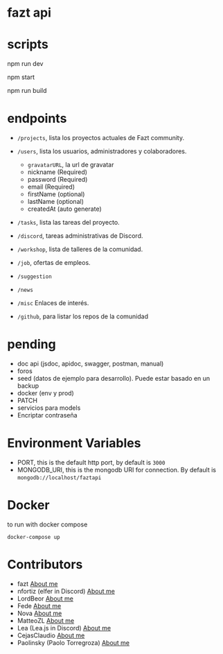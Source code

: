 # fazt api

# scripts
npm run dev

npm start

npm run build

# endpoints

* `/projects`, lista los proyectos actuales de Fazt community.
* `/users`, lista los usuarios, administradores y colaboradores.
    * `gravatarURL`, la url de gravatar
    * nickname (Required)
    * password (Required)
    * email (Required)
    * firstName (optional)
    * lastName (optional)
    * createdAt (auto generate)

* `/tasks`, lista las tareas del proyecto.
* `/discord`, tareas administrativas de Discord.
* `/workshop`, lista de talleres de la comunidad.
* `/job`, ofertas de empleos.
* `/suggestion` 
* `/news` 
* `/misc` Enlaces de interés.
* `/github`, para listar los repos de la comunidad

# pending
* doc api (jsdoc, apidoc, swagger, postman, manual)
* foros
* seed (datos de ejemplo para desarrollo). Puede estar basado en un backup
* docker (env y prod)
* PATCH
* servicios para models
* Encriptar contraseña

# Environment Variables
* PORT, this is the default http port, by default is `3000`
* MONGODB_URI, this is the mongodb URI for connection. By default is `mongodb://localhost/faztapi`

# Docker
to run with docker compose
```
docker-compose up
```

# Contributors
* fazt [About me](https://github.com/fazttech) 
* nfortiz (elfer in Discord) [About me](https://github.com/nfortiz) 
* LordBeor [About me](https://github.com/Beor18)
* Fede [About me](https://github.com/Fedeya)
* Nova [About me](https://github.com/Michelyp)
* MatteoZL [About me](https://github.com/MatteoZL)
* Lea (Lea.js in Discord) [About me](https://github.com/venezia-dev)
* CejasClaudio [About me](https://github.com/CejasClaudioA)
* Paolinsky (Paolo Torregroza) [About me](https://github.com/PaoloTorregroza)